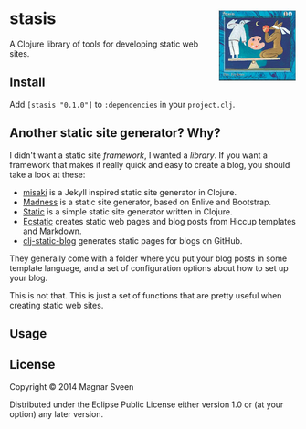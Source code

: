 # <img align="right" src="stasis.png"> stasis

A Clojure library of tools for developing static web sites.

## Install

Add `[stasis "0.1.0"]` to `:dependencies` in your `project.clj`.

## Another static site generator? Why?

I didn't want a static site *framework*, I wanted a *library*. If
you want a framework that makes it really quick and easy to create a
blog, you should take a look at these:

- [misaki](https://github.com/liquidz/misaki) is a Jekyll inspired static site generator in Clojure.
- [Madness](http://algernon.github.io/madness/) is a static site generator, based on Enlive and Bootstrap.
- [Static](http://nakkaya.com/static.html) is a simple static site generator written in Clojure.
- [Ecstatic](http://samrat.me/ecstatic/) creates static web pages and blog posts from Hiccup templates and Markdown.
- [clj-static-blog](https://github.com/thegeez/clj-static-blog) generates static pages for blogs on GitHub.

They generally come with a folder where you put your blog posts in
some template language, and a set of configuration options about how
to set up your blog.

This is not that. This is just a set of functions that are pretty
useful when creating static web sites.

## Usage



## License

Copyright © 2014 Magnar Sveen

Distributed under the Eclipse Public License either version 1.0 or (at
your option) any later version.

